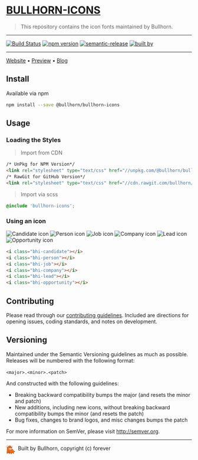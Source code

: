 # [BULLHORN-ICONS](banner.png)

> This repository contains the icon fonts maintained by Bullhorn.

---
 
 [![Build Status](https://travis-ci.org/bullhorn/bullhorn-icons.svg?branch=master)](https://travis-ci.org/bullhorn/bullhorn-icons?branch=master)
 [![npm version](https://badge.fury.io/js/%40bullhorn%2Fbullhorn-icons.svg)](https://badge.fury.io/js/%40bullhorn%2Fbullhorn-icons)
 [![semantic-release](https://img.shields.io/badge/%20%20%F0%9F%93%A6%F0%9F%9A%80-semantic--release-e10079.svg)](https://github.com/semantic-release/semantic-release)
 [![built by](https://img.shields.io/badge/built%20by-bullhorn-f39f37.svg)](https://bullhon.github.io/bullhorn-icons)

---

[Website](http://bullhorn.github.io) • [Preview](http://bullhorn.github.io/bullhorn-icons) • [Blog](https://medium.com/bullhorn-dev) 


## Install

Available via npm

```bash
npm install --save @bullhorn/bullhorn-icons
```


## Usage

### Loading the Styles

> Import from CDN

```html
/* UnPkg for NPM Version*/
<link rel="stylesheet" type="text/css" href="//unpkg.com/@bullhorn/bullhorn-icons@2.2.0/fonts/Bullhorn-Glyphicons.css"/>
/* RawGit for GitHub Version*/
<link rel="stylesheet" type="text/css" href="//cdn.rawgit.com/bullhorn/bullhorn-icons/v2.2.0/fonts/Bullhorn-Glyphicons.css"/>
```

> Import via scss

```scss
@include 'bullhorn-icons';
```

### Using an icon

<samples>
    <img title="Candidate icon" src="http://cdn.rawgit.com/bullhorn/bullhorn-icons/master/icons/candidate.svg" width="64" />
    <img title="Person icon" src="http://cdn.rawgit.com/bullhorn/bullhorn-icons/master/icons/person.svg" width="64" />
    <img title="Job icon" src="http://cdn.rawgit.com/bullhorn/bullhorn-icons/master/icons/job.svg" width="64" />
    <img title="Company icon" src="http://cdn.rawgit.com/bullhorn/bullhorn-icons/master/icons/company.svg" width="64" />
    <img title="Lead icon" src="http://cdn.rawgit.com/bullhorn/bullhorn-icons/master/icons/lead.svg" width="64" />
    <img title="Opportunity icon" src="http://cdn.rawgit.com/bullhorn/bullhorn-icons/master/icons/opportunity.svg" width="64" />
</samples>

```html
<i class="bhi-candidate"></i>
<i class="bhi-person"></i>
<i class="bhi-job"></i>
<i class="bhi-company"></i>
<i class="bhi-lead"></i>
<i class="bhi-opportunity"></i>
```
## Contributing

Please read through our [contributing guidelines](https://github.com/bullhorn/bullhorn-icons/blob/master/CONTRIBUTING.md).
Included are directions for opening issues, coding standards, and notes on development.

## Versioning

Maintained under the Semantic Versioning guidelines as much as possible. Releases will be numbered
with the following format:

`<major>.<minor>.<patch>`

And constructed with the following guidelines:

* Breaking backward compatibility bumps the major (and resets the minor and patch)
* New additions, including new icons, without breaking backward compatibility bumps the minor (and resets the patch)
* Bug fixes, changes to brand logos, and misc changes bumps the patch

For more information on SemVer, please visit http://semver.org.

---

<p>
	<img src="bully.png" align="left" width="24" />
	<span>&nbsp; Built by Bullhorn, copyright (c) forever</span>
</p>
